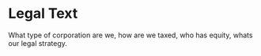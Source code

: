 # Legal Text

What type of corporation are we, how are we taxed, who has equity, whats our legal strategy.

